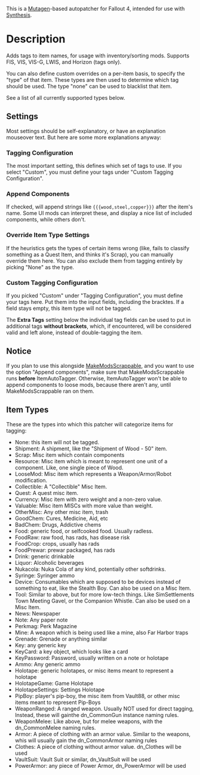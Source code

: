 This is a [Mutagen](https://github.com/Mutagen-Modding/Mutagen)-based autopatcher for Fallout 4, intended for use with [Synthesis](https://github.com/Mutagen-Modding/Synthesis).

# Description

Adds tags to item names, for usage with inventory/sorting mods.
Supports FIS, VIS, VIS-G, LWIS, and Horizon (tags only).

You can also define custom overrides on a per-item basis, to specify the "type" of that item. 
These types are then used to determine which tag should be used. The type "none" can be used to blacklist that item.

See a list of all currently supported types below.

## Settings

Most settings should be self-explanatory, or have an explanation mouseover text. But here are some more explanations anyway:

### Tagging Configuration
The most important setting, this defines which set of tags to use. If you select "Custom", you must define your tags under "Custom Tagging Configuration".

### Append Components
If checked, will append strings like `{{{wood,steel,copper}}}` after the item's name. Some UI mods can interpret these, and display a nice list of included components, while others don't.

### Override Item Type Settings
If the heuristics gets the types of certain items wrong (like, fails to classify something as a Quest Item, and thinks it's Scrap), you can manually override them here. You can also exclude them from tagging entirely by picking "None" as the type.

### Custom Tagging Configuration
If you picked "Custom" under "Tagging Configuration", you must define your tags here. Put them into the input fields, including the bracktes. If a field stays empty, this item type will not be tagged.

The **Extra Tags** setting below the individual tag fields can be used to put in additional tags **without brackets**, which, if encountered, will be considered valid and left alone, instead of double-tagging the item.


## Notice
If you plan to use this alongside [MakeModsScrappable](https://github.com/praecipitator/MakeModsScrappable), and you want to use the option "Append components", make sure that MakeModsScrappable runs **before** ItemAutoTagger. Otherwise, ItemAutoTagger won't be able to append components to loose mods, because there aren't any, until MakeModsScrappable ran on them.

## Item Types
These are the types into which this patcher will categorize items for tagging:
* None: this item will not be tagged.
* Shipment: A shipment, like the "Shipment of Wood - 50" item.
* Scrap: Misc item which contain components
* Resource: Misc item which is meant to represent one unit of a component. Like, one single piece of Wood.
* LooseMod: Misc item which represents a Weapon/Armor/Robot modification. 
* Collectible: A "Collectible" Misc Item.
* Quest: A quest misc item.
* Currency: Misc item with zero weight and a non-zero value.
* Valuable: Misc item MISCs with more value than weight.
* OtherMisc: Any other misc item, trash
* GoodChem: Cures, Medicine, Aid, etc
* BadChem: Drugs, Addictive chems
* Food: generic food, or selfcooked food. Usually radless.
* FoodRaw: raw food, has rads, has disease risk
* FoodCrop: crops, usually has rads
* FoodPrewar: prewar packaged, has rads
* Drink: generic drinkable
* Liquor: Alcoholic beverages
* Nukacola: Nuka Cola of any kind, potentially other softdrinks.
* Syringe: Syringer ammo
* Device: Consumables which are supposed to be devices instead of something to eat, like the Stealth Boy. Can also be used on a Misc Item.
* Tool: Similar to above, but for more low-tech things. Like SimSettlements Town Meeting Gavel, or the Companion Whistle. Can also be used on a Misc Item.
* News: Newspaper
* Note: Any paper note
* Perkmag: Perk Magazine
* Mine: A weapon which is being used like a mine, also Far Harbor traps
* Grenade: Grenade or anything similar
* Key: any generic key
* KeyCard: a key object, which looks like a card
* KeyPassword: Password, usually written on a note or holotape
* Ammo: Any generic ammo
* Holotape: generic holotapes, or misc items meant to represent a holotape
* HolotapeGame: Game Holotape
* HolotapeSettings: Settings Holotape
* PipBoy: player's pip-boy, the misc item from Vault88, or other misc items meant to represent Pip-Boys
* WeaponRanged: A ranged weapon. Usually NOT used for direct tagging, Instead, these will gainthe  dn_CommonGun instance naming rules.
* WeaponMelee: Like above, but for melee weapons, with the dn_CommonMelee naming rules.
* Armor: A piece of clothing with an armor value. Similar to the weapons, whis will usually gain the dn_CommonArmor naming rules
* Clothes: A piece of clothing without armor value. dn_Clothes will be used
* VaultSuit: Vault Suit or similar, dn_VaultSuit will be used
* PowerArmor: any piece of Power Armor, dn_PowerArmor will be used